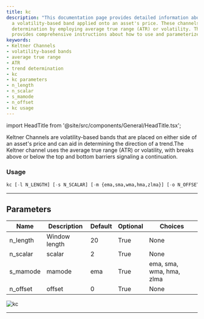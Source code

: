```yaml
---
title: kc
description: "This documentation page provides detailed information about Keltner Channels,"
  a volatility-based band applied onto an asset's price. These channels aid in trend
  determination by employing average true range (ATR) or volatility. The page also
  provides comprehensive instructions about how to use and parameterize the 'kc' tool.
keywords:
- Keltner Channels
- volatility-based bands
- average true range
- ATR
- trend determination
- kc
- kc parameters
- n_length
- n_scalar
- s_mamode
- n_offset
- kc usage
---
```


import HeadTitle from '@site/src/components/General/HeadTitle.tsx';

<HeadTitle title="etf/ta/kc - Reference | OpenBB Terminal Docs" />

Keltner Channels are volatility-based bands that are placed on either side of an asset's price and can aid in determining the direction of a trend.The Keltner channel uses the average true range (ATR) or volatility, with breaks above or below the top and bottom barriers signaling a continuation.

### Usage

```python
kc [-l N_LENGTH] [-s N_SCALAR] [-m {ema,sma,wma,hma,zlma}] [-o N_OFFSET]
```

---

## Parameters

| Name | Description | Default | Optional | Choices |
| ---- | ----------- | ------- | -------- | ------- |
| n_length | Window length | 20 | True | None |
| n_scalar | scalar | 2 | True | None |
| s_mamode | mamode | ema | True | ema, sma, wma, hma, zlma |
| n_offset | offset | 0 | True | None |

![kc](https://user-images.githubusercontent.com/46355364/154311120-a769ee53-901b-401f-907f-cacac43ee9b9.png)

---

